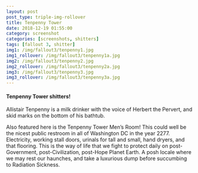 ```yaml
---
layout: post
post_type: triple-img-rollover
title: Tenpenny Tower
date: 2018-12-19 01:55:00
category: screenshot
categories: [screenshots, shitters]
tags: [fallout 3, shitter]
img1: /img/fallout3/tenpenny1.jpg
img1_rollover: /img/fallout3/tenpenny1a.jpg
img2: /img/fallout3/tenpenny2.jpg
img2_rollover: /img/fallout3/tenpenny2a.jpg
img3: /img/fallout3/tenpenny3.jpg
img3_rollover: /img/fallout3/tenpenny3a.jpg
---
```

#### Tenpenny Tower shitters!

Allistair Tenpenny is a milk drinker with the voice of Herbert the Pervert, and skid marks on the bottom of his bathtub.

Also featured here is the Tenpenny Tower Men’s Room! This could well be the nicest public restroom in all of Washington DC in the year 2277. Electricity, working stall doors, urinals for tall and small, hand dryers, and that flooring. This is the way of life that we fight to protect daily on post-Government, post-Civilization, post-Hope Planet Earth. A posh locale where we may rest our haunches, and take a luxurious dump before succumbing to Radiation Sickness.
